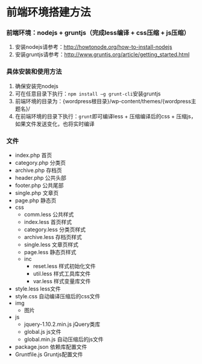 前端环境搭建方法
================

### 前端环境：nodejs + gruntjs（完成less编译 + css压缩 + js压缩）

1. 安装nodejs请参考：<http://howtonode.org/how-to-install-nodejs>
2. 安装gruntjs请参考：<http://www.gruntjs.org/article/getting_started.html>

### 具体安装和使用方法

1. 确保安装完nodejs
2. 可在任意目录下执行：`npm install –g grunt-cli`安装gruntjs
3. 前端环境的目录为：{wordpress根目录}/wp-content/themes/{wordpress主题名}/
4. 在前端环境的目录下执行：`grunt`即可编译less + 压缩编译后的css + 压缩js，如果文件发送变化，也将实时编译

### 文件

+ index.php 首页
+ category.php 分类页
+ archive.php 存档页
+ header.php 公共头部
+ footer.php 公共尾部
+ single.php 文章页
+ page.php 静态页
+ css
    + comm.less 公共样式
    + index.less 首页样式
    + category.less 分类页样式
    + archive.less 存档页样式
    + single.less 文章页样式
    + page.less 静态页样式
    + inc
        + reset.less 样式初始化文件
        + util.less 样式工具库文件
        + var.less 样式变量库文件
+ style.less less文件
+ style.css 自动编译压缩后的css文件
+ img 
    + 图片
+ js
    + jquery-1.10.2.min.js jQuery类库
    + global.js js文件
    + global.min.js 自动压缩后的js文件
+ package.json 依赖库配置文件
+ Gruntfile.js Gruntjs配置文件
